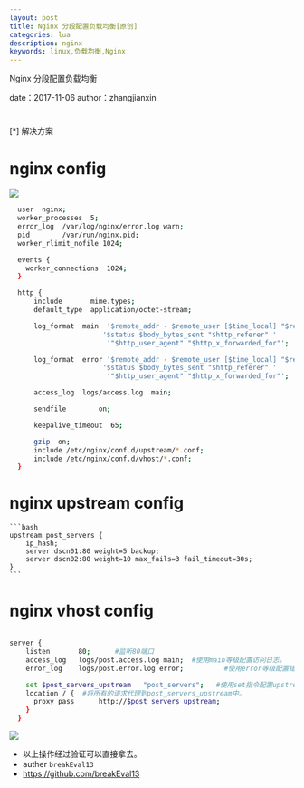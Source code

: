 ```yaml
---
layout: post
title: Nginx 分段配置负载均衡[原创]
categories: lua
description: nginx
keywords: linux,负载均衡,Nginx
---
```



 Nginx 分段配置负载均衡


date：2017-11-06
author：zhangjianxin

#
[*] 解决方案


# nginx config

![](https://zmatsh.b0.upaiyun.com/images/WX20171106-142637@2x.png)

  ```bash
    user  nginx;
    worker_processes  5;
    error_log  /var/log/nginx/error.log warn;
    pid        /var/run/nginx.pid;
    worker_rlimit_nofile 1024;

    events {
      worker_connections  1024;
    }

    http {
        include       mime.types;
        default_type  application/octet-stream;

        log_format  main  '$remote_addr - $remote_user [$time_local] "$request" '
                         '$status $body_bytes_sent "$http_referer" '
                          '"$http_user_agent" "$http_x_forwarded_for"';

        log_format  error '$remote_addr - $remote_user [$time_local] "$request" '
                         '$status $body_bytes_sent "$http_referer" '
                          '"$http_user_agent" "$http_x_forwarded_for"';

        access_log  logs/access.log  main;

        sendfile        on;

        keepalive_timeout  65;

        gzip  on;
        include /etc/nginx/conf.d/upstream/*.conf;
        include /etc/nginx/conf.d/vhost/*.conf;
    }
  ```

# nginx upstream config

    ```bash
    upstream post_servers {
        ip_hash;
        server dscn01:80 weight=5 backup;
        server dscn02:80 weight=10 max_fails=3 fail_timeout=30s;
    }
    ```

# nginx vhost  config

```bash

server {
    listen       80;      #监听80端口
    access_log   logs/post.access.log main;  #使用main等级配置访问日志。
    error_log    logs/post.error.log error;          #使用error等级配置错误日志。

    set $post_servers_upstream   "post_servers";   #使用set指令配置upstream为：'post_servers'
    location / {  #将所有的请求代理到post_servers_upstream中。
      proxy_pass      http://$post_servers_upstream;
    }
  }

```

![](https://zmatsh.b0.upaiyun.com/images/WX20171106-142733@2x.png)

* 以上操作经过验证可以直接拿去。
* auther `breakEval13`
* https://github.com/breakEval13
